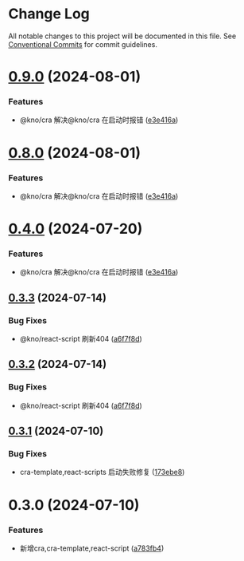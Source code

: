 # Change Log

All notable changes to this project will be documented in this file.
See [Conventional Commits](https://conventionalcommits.org) for commit guidelines.

# [0.9.0](https://github.com/zhangwc777/kno/compare/@kno/react-scripts@0.3.3...@kno/react-scripts@0.9.0) (2024-08-01)

### Features

- @kno/cra 解决@kno/cra 在启动时报错 ([e3e416a](https://github.com/zhangwc777/kno/commit/e3e416abb0788783514d9267f14538d6e5ee97dd))

# [0.8.0](https://github.com/zhangwc777/kno/compare/@kno/react-scripts@0.3.3...@kno/react-scripts@0.8.0) (2024-08-01)

### Features

- @kno/cra 解决@kno/cra 在启动时报错 ([e3e416a](https://github.com/zhangwc777/kno/commit/e3e416abb0788783514d9267f14538d6e5ee97dd))

# [0.4.0](https://e.coding.net/g-fvlo6487/forward/forward/compare/@kno/react-scripts@0.3.3...@kno/react-scripts@0.4.0) (2024-07-20)

### Features

- @kno/cra 解决@kno/cra 在启动时报错 ([e3e416a](https://e.coding.net/g-fvlo6487/forward/forward/commits/e3e416abb0788783514d9267f14538d6e5ee97dd))

## [0.3.3](https://e.coding.net/g-fvlo6487/forward/forward/compare/@kno/react-scripts@0.3.1...@kno/react-scripts@0.3.3) (2024-07-14)

### Bug Fixes

- @kno/react-script 刷新404 ([a6f7f8d](https://e.coding.net/g-fvlo6487/forward/forward/commits/a6f7f8d70608f3884c7e66405208f815d4c1f35b))

## [0.3.2](https://e.coding.net/g-fvlo6487/forward/forward/compare/@kno/react-scripts@0.3.1...@kno/react-scripts@0.3.2) (2024-07-14)

### Bug Fixes

- @kno/react-script 刷新404 ([a6f7f8d](https://e.coding.net/g-fvlo6487/forward/forward/commits/a6f7f8d70608f3884c7e66405208f815d4c1f35b))

## [0.3.1](https://e.coding.net/g-fvlo6487/forward/forward/compare/@kno/react-scripts@0.3.0...@kno/react-scripts@0.3.1) (2024-07-10)

### Bug Fixes

- cra-template,react-scripts 启动失败修复 ([173ebe8](https://e.coding.net/g-fvlo6487/forward/forward/commits/173ebe844489bc4c3ef8a6cb346fd19073ae8aa2))

# 0.3.0 (2024-07-10)

### Features

- 新增cra,cra-template,react-script ([a783fb4](https://e.coding.net/g-fvlo6487/forward/forward/commits/a783fb4d7df6b26be46effbee0af891d07d891cf))
